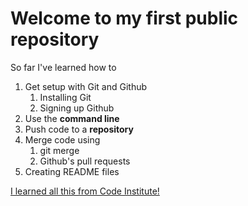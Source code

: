 # Welcome to my first public repository
 
So far I've learned how to
1. Get setup with Git and Github
    1. Installing Git
    2. Signing up Github
2. Use the **command line**
3. Push code to a **repository**
4. Merge code using
    1. git merge
    2. Github's pull requests
5. Creating README files
 
 [I learned all this from Code Institute!](http://codeinstitute.net)